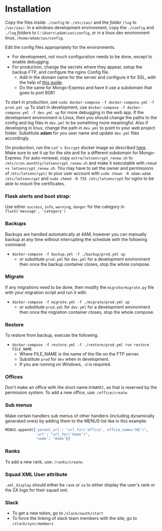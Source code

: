 # Installation
Copy the files *inside* `./config` to `./etc/zas/` and the *folder* `/log` to `/var/zas/`.
In a windows development environment, copy the `./config` and `./log` *folders* to `C:\Users\adam\zas\config`, or in a linux dev environment linux, `/home/adam/zas/config`.


Edit the config files appropriately for the environments.
* For development, not much configuration needs to be done, except to enable debugging.
* For production, change the secrets where they appear, setup the backup FTP, and configure the nginx Config file.
  * Add in the domain name for the server and configure it for SSL, with the help of [this guide](https://www.digitalocean.com/community/tutorials/how-to-secure-nginx-with-let-s-encrypt-on-ubuntu-14-04).
  * Do the same for Mongo-Express and have it use a subdomain that goes to port 8081

To start in production, use `sudo docker-compose -f docker-compose.yml -f prod.yml up`
To start in development, use `docker-compose -f docker-compose.yml -f dev.yml up` for more debugging in the *web* app.
If the development environment is Linux, then you should change the paths to the config and log files in `dev.yml` to be something more meaningful.
Also if developing in linux, change the path in `dev.yml` to point to your *web* project folder.
Substitute **adam** for you user name and update `dev.yml` files accordingly.

On production, run the `Let's Encrypt` docker image as described [here](http://letsencrypt.readthedocs.org/en/latest/using.html#running-with-docker).
Make sure to set it up for the site and for a different subdomain for Mongo-Express.
For auto-renewal, copy `extra/letsencrypt_renew.sh` to `/etc/cron.monthly/letsencrypt_renew.sh` and make it executable with `chmod +x letsencrypt_renew.sh`.
You may have to set the owner and permissions of `/etc/letsencrypt/` to your user account with `sudo chown -R adam:adam /etc/letsencrypt` and 
`sudo chmod -R 755 /etc/letsencrypt` for nginx to be able to mount the certificates.

### Flask alerts and boot strap:
Use either  `success`, `info`, `warning`, `danger` for the category in `flash('message', 'category')`

### Backups
Backups are handled automatically at 4AM, however you can manually backup at any time without interrupting the schedule with the following command:
* `docker-compose -f backup.yml -f ./backup/prod.yml up`
  * or substitute `prod.yml` for `dev.yml` for a development environment
then once the backup container closes, stop the whole compose.

### Migrate
If any migrations need to be done, then modify the `migrate/migrate.py` file with your migration script and run it with:
* `docker-compose -f migrate.yml -f ./migrate/prod.yml up`
  * or substitute `prod.yml` for `dev.yml` for a development environment
then once the migration container closes, stop the whole compose.

### Restore 
To restore from backup, execute the following:
* `docker-compose -f restore.yml -f ./restore/prod.yml run restore FILE_NAME`
  * Where FILE_NAME is the name of the file on the FTP server.
  * Substitute `prod` for `dev` when in development.
  * If you are running on Windows, `-d` is required.
  
### Offices
Don't make an office with the short name `DYNAMIC`, as that is reserved by the permission system.
To add a new office, use: `/office/create`.

### Sub menus
Make certain handlers sub menus of other handlers (including dynamically generated ones) by adding
them to the MENUS list like in this example:
```python
MENUS.append({'parent_url': "url_for('office', office_name='HQ')",
              'url': "url_for('home')",
              'name': 'Home'})
```

### Ranks
To add a new rank, use: `/ranks/create`.

### Squad XML User attribute
`.xml_display` should either be `rank` or `za` to either display the user's rank or the ZA logo for
their squad xml.

### Slack
* To get a new token, go to `/slack/oauth/start`
* To force the linking of slack team members with the site, go to `/slack/sync/members`
